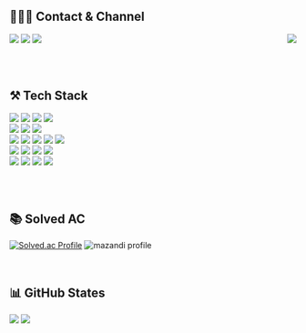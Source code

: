 <!--
Here are some ideas to get you started:
**alkwen0996/alkwen0996** is a ✨ _special_ ✨ repository because its `README.md` (this file) appears on your GitHub profile.
- 🔭 I’m currently working on ...
- 🌱 I’m currently learning ...
- 👯 I’m looking to collaborate on ...
- 🤔 I’m looking for help with ...
- 💬 Ask me about ...
- 📫 How to reach me: ...
- 😄 Pronouns: ...
- ⚡ Fun fact: ...
-->	

<div align="left">
<h2> 🧑🏻‍💻 Contact & Channel
</h2>

<a href="https://je-rome.tistory.com/" target="_blank"><img src="https://img.shields.io/badge/Blog-FF6550?logo=tistory&style=flat-square&logoColor=FFFFFF"/></a>
<a href="mailto:﻿alkwen0996@naver.com" target="_blank"><img src="https://img.shields.io/badge/Mail-03C75A?logo=Naver&style=flat-square&logoColor=FFFFFF"/></a>
<a href="https://drive.google.com/file/d/1kJ4EflscdeznVu_wM0r2A9TJKwIHXYF8/view?usp=sharing" target="_blank"><img src="https://img.shields.io/badge/Portfolio-4285F4?logo=GoogleDocs&style=flat-square&logoColor=FFFFFF"/></a>
<img align = "right" src="https://hits.seeyoufarm.com/api/count/incr/badge.svg?url=https%3A%2F%2Fgithub.com%2Falkwen0996%2Fhit-counter&count_bg=%2379C83D&title_bg=%23555555&icon=&icon_color=%23E7E7E7&title=hits&edge_flat=false)" />

</div>

<br><br>

<h2>⚒️ Tech Stack </h2>

<div>
  <img src="https://img.shields.io/badge/Java-007396?style=flat&logo=Conda-Forge&logoColor=white" />
  <img src="https://img.shields.io/badge/Spring-6DB33F?style=flat&logo=Spring&logoColor=white" />
  <img src="https://img.shields.io/badge/JPA-59666C?style=flat-square&logo=hibernate&logoColor=white" />
  <img src="https://img.shields.io/badge/Mybatis-000000?style=flat&logo=Fluentd&logoColor=white" />
  <br>
  <img src="https://img.shields.io/badge/Oracle-F80000?style=flat&logo=Oracle&logoColor=white" />
  <img src="https://img.shields.io/badge/MySQL-4479A1?style=flat&logo=MySQL&logoColor=white" />
  <img src="https://img.shields.io/badge/Redis-DC382D?style=flat&logo=redis&logoColor=white" />
  <br>
  <img src="https://img.shields.io/badge/github-181717?style=flat&logo=github&logoColor=white">
  <img src="https://img.shields.io/badge/gitlab-FC6D26?style=flat&logo=gitlab&logoColor=white">
  <img src="https://img.shields.io/badge/notion-000000?style=flat&logo=notion&logoColor=white">
  <img src="https://img.shields.io/badge/Jira-0052CC?style=flat&logo=Jira&logoColor=white" />
  <img src="https://img.shields.io/badge/postman-FF6C37?style=flat&logo=postman&logoColor=white">
  <br>
  <img src="https://img.shields.io/badge/Amazon AWS-2496ED?style=flat&logo=AmazonAWS&logoColor=white" />
  <img src="https://img.shields.io/badge/Docker-232F3E?style=flat&logo=docker&logoColor=white" />
  <img src="https://img.shields.io/badge/NGINX-009639?style=flat&logo=NGINX&logoColor=white" />
  <img src="https://img.shields.io/badge/Jenkins-D24939?style=flat&logo=JENKINS&logoColor=white" />
  <br>
  <img src="https://img.shields.io/badge/HTML5-E34F26?style=flat&logo=HTML5&logoColor=white"/>
  <img src="https://img.shields.io/badge/CSS3-1572B6?style=flat&logo=CSS3&logoColor=white"/>
  <img src="https://img.shields.io/badge/JavaScript-F7DF1E?style=flat&logo=JavaScript&logoColor=white"/>
  <img src="https://img.shields.io/badge/Vue.js-4FC08D?style=flat&logo=Vue.js&logoColor=white"/>
</div>

<br><br>

<h2>📚 Solved AC </h2>

[![Solved.ac Profile](http://mazassumnida.wtf/api/generate_badge?boj=alkwen0996)](https://solved.ac/alkwen0996)
![mazandi profile](http://mazandi.herokuapp.com/api?handle=alkwen0996&theme=warm)

<br>

<h2>📊 GitHub States </h2>
<div>
  <img src="https://github-readme-stats.vercel.app/api?username=alkwen0996&theme=default&show_icons=true">
  <img src="https://github-readme-stats.vercel.app/api/top-langs/?username=alkwen0996&layout=donut">
</div>

